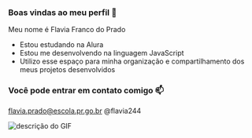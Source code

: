 ### Boas vindas ao meu perfil 💙

Meu nome é Flavia Franco do Prado

- Estou estudando na Alura
- Estou me desenvolvendo na linguagem JavaScript
- Utilizo esse espaço para minha organização e compartilhamento dos meus projetos desenvolvidos
### Você pode entrar em contato comigo 📫

flavia.prado@escola.pr.go.br
@flavia244




 ![descrição do GIF](https://www.google.com/url?sa=i&url=https%3A%2F%2Fgifs.eco.br%2Fgifs-fofos-de-amor%2F&psig=AOvVaw0mNiEESonS21xoktuzrmzw&ust=1695392162222000&source=images&cd=vfe&opi=89978449&ved=0CBAQjRxqFwoTCNDP2I_yu4EDFQAAAAAdAAAAABAD)

